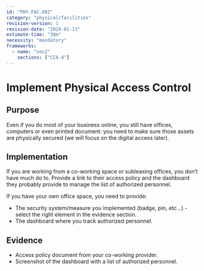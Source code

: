 ```yaml
---
id: "PHY.FAC.002"
category: "physical/facilities"
revision-version: 1
revision-date: "2024-01-13"
estimate-time: "30m"
necessity: "mandatory"
frameworks:
  - name: "soc2"
    sections: ["CC6.4"]
---
```


# Implement Physical Access Control

## Purpose

Even if you do most of your business online, you still have offices, computers
or even printed document: you need to make sure those assets are physically
secured (we will focus on the digital access later).

## Implementation

If you are working from a co-working space or subleasing offices, you
don’t have much do to. Provide a link to their access policy and the
dashboard they probably provide to manage the list of authorized
personnel.

If you have your own office space, you need to provide:

- The security system/measure you implemented (badge, pin, etc…) - select the
  right element in the evidence section.
- The dashboard where you track authorized personnel.

## Evidence

- Access policy document from your co-working provider.
- Screenshot of the dashboard with a list of authorized personnel.
